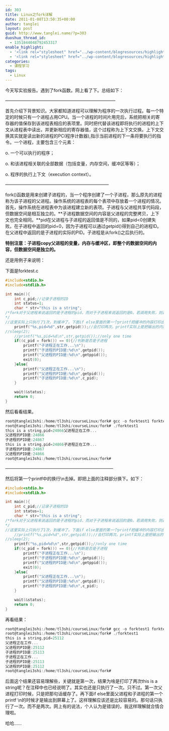 ```yaml
---
id: 303
title: Linux之fork详解
date: 2011-01-08T13:50:35+00:00
author: tanglei
layout: post
guid: http://www.tanglei.name/?p=303
duoshuo_thread_id:
  - 1351844048792453317
enable_highlight:
  - '<link rel="stylesheet" href="../wp-content/blogresources/highlightconfig/highlight.default.min.css"><script src="../wp-content/blogresources/highlightconfig/jquery-2.1.4.min.js"></script><script src="../wp-content/blogresources/highlightconfig/enable_highlight.js"></script>'
  - '<link rel="stylesheet" href="../wp-content/blogresources/highlightconfig/highlight.default.min.css"><script src="../wp-content/blogresources/highlightconfig/jquery-2.1.4.min.js"></script><script src="../wp-content/blogresources/highlightconfig/enable_highlight.js"></script>'
categories:
  - 课程学习
tags:
  - Linux
---
```

今天写实验报告。遇到了fork函数。网上看了下。总结如下：
  
&#8212;&#8212;&#8212;&#8212;&#8212;&#8212;&#8212;&#8212;&#8212;&#8212;&#8212;&#8212;&#8212;&#8212;&#8212;&#8212;&#8212;&#8212;&#8212;&#8212;&#8212;&#8212;&#8212;&#8212;&#8212;
  
首先介绍下背景知识。大家都知道进程可以理解为程序的一次执行过程。每一个特定的时候只有一个进程占用CPU。当一个进程的时间片用完后，系统把相关的寄存器的值保存到该进程表相应的表项里。同时把代替该进程即将执行的进程的上下文从进程表中读出，并更新相应的寄存器值，这个过程称为上下文交换。上下文交换其实就是读出新的进程的PC(程序计数器),指示当前进程的下一条将要执行的指令。一个进程，主要包含三个元素：

o. 一个可以执行的程序；
  
o. 和该进程相关联的全部数据（包括变量，内存空间，缓冲区等等）；
  
o. 程序的执行上下文（execution context）。
  
&#8212;&#8212;&#8212;&#8212;&#8212;&#8212;&#8212;&#8212;&#8212;&#8212;&#8212;&#8212;&#8212;&#8212;&#8212;&#8212;&#8212;&#8212;&#8212;&#8212;&#8212;&#8212;&#8212;&#8211;
  
fork()函数是用来创建子进程的，当一个程序创建了一个子进程，那么原先的进程称为该子进程的父进程。操作系统的进程表的每个表项中存放着一个进程的情况。首先，操作系统在进程表中为该进程建立新的表项。子进程与父进程共享代码段，但数据空间是相互独立的。**子进程数据空间的内容是父进程的完整拷贝，上下文也完全相同。**pid在父进程与子进程的返回值是不同的，如果pid<0创建失败。在子进程中返回的pid=0，因为子进程可以通过getpid()得到自己的进程ID。在父进程中返回的是子进程的实际的PID。子进程是从fork()之后执行的。
  
**特别注意：子进程copy父进程的变量，内存与缓冲区，即整个的数据空间的内容，但数据空间是独立的。**
  
还是用例子来说明：
  
下面是forktest.c

```c
#include<stdio.h>
#include<stdlib.h>

int main(){
	int c_pid;//记录子进程的ID	
	int status=1;
	char * str="this is a string";
/*fork对于父进程来说返回的是子进程的pid，而对于子进程来说返回的是0。若调用失败，则返回-1。 
*/
//这里实际上只执行了1次，到缓冲了。下面if else里面的第一个printf把缓冲的内容打印出来了。
	printf("%s,pid=%d",str,getpid());//会打印两次。printf实际上是把输出的内容放到了缓冲队列中，只有看到n时才输出到屏幕上 看到的效果是两次pid都是父进程的。
//sleep(2);
	//printf("%s,pid=%d\n",str,getpid());//only one time
	if((c_pid = fork()) == 0){//判断是否是子进程
		printf("子进程正在工作...\n");
		printf("子进程的PID是:%d\n",getpid());
		printf("父进程的PID是:%d\n",getppid());
		exit(0);
	}else{
		printf("父进程正在工作...\n");
		printf("父进程的PID是:%d\n",getpid());
		printf("子进程的PID是:%d\n",c_pid);
	}

	wait(&status);
	return 0;
}
```

然后看看结果。

```c
root@tanglei3shi:/home/tl3shi/courseLinux/fork# gcc -o forktest1 forktest1.c
root@tanglei3shi:/home/tl3shi/courseLinux/fork# ./forktest1
this is a string,pid=24866父进程正在工作...
父进程的PID是:24866
子进程的PID是:24867
this is a string,pid=24866子进程正在工作...
子进程的PID是:24867
父进程的PID是:24866
root@tanglei3shi:/home/tl3shi/courseLinux/fork# 
```

&#8212;&#8212;&#8212;&#8212;&#8212;&#8212;&#8212;&#8212;&#8212;&#8212;&#8212;&#8212;&#8212;&#8212;&#8212;&#8212;&#8212;&#8212;&#8212;&#8212;&#8212;&#8212;&#8212;&#8212;&#8211;
  
然后将第一个printf中的换行\n去掉。即把上面的注释部分换下。如下：

```c
#include<stdio.h>
#include<stdlib.h>

int main(){
	int c_pid;//记录子进程的ID	
	int status=1;
	char * str="this is a string";
/*fork对于父进程来说返回的是子进程的pid，而对于子进程来说返回的是0。若调用失败，则返回-1。 
*/
//这里实际上只执行了1次，到缓冲了。下面if else里面的第一个printf把缓冲的内容打印出来了。
	//printf("%s,pid=%d",str,getpid());//会打印两次。printf实际上是把输出的内容放到了缓冲队列中，只有看到n时才输出到屏幕上 看到的效果是两次pid都是父进程的。
//sleep(2);
	printf("%s,pid=%d\n",str,getpid());//only one time
	if((c_pid = fork()) == 0){//判断是否是子进程
		printf("子进程正在工作...\n");
		printf("子进程的PID是:%d\n",getpid());
		printf("父进程的PID是:%d\n",getppid());
		exit(0);
	}else{
		printf("父进程正在工作...\n");
		printf("父进程的PID是:%d\n",getpid());
		printf("子进程的PID是:%d\n",c_pid);
	}

	wait(&status);
	return 0;
}
```

再看结果：

```c
root@tanglei3shi:/home/tl3shi/courseLinux/fork# gcc -o forktest1 forktest1.c
root@tanglei3shi:/home/tl3shi/courseLinux/fork# ./forktest1
this is a string,pid=25112
父进程正在工作...
父进程的PID是:25112
子进程的PID是:25113
子进程正在工作...
子进程的PID是:25113
父进程的PID是:25112
root@tanglei3shi:/home/tl3shi/courseLinux/fork# 
```

后面这个结果还容易理解些，关键就是第一次，结果为啥是打印了两次this is a string呢？在注释中也已经说明了。其实也还是只执行了一次。只不过。第一次父进程打印时候，只是把那句话缓存了。再下面if else里面父进程和子进程的第一个printf \n的时候才是输出到屏幕上了。这样理解应该还是比较容易的。那句话只执行了一次。而不是两次。网上有的说法，个人认为是错误的，我这样理解就合情合理啦。
  
哈哈……
